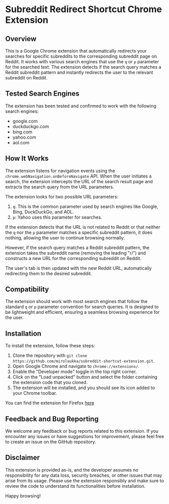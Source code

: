 # Subreddit Redirect Shortcut Chrome Extension

## Overview

This is a Google Chrome extension that automatically redirects your searches for specific subreddits to the corresponding subreddit page on Reddit. It works with various search engines that use the `q` or `p` parameter for the searched text. The extension detects if the search query matches a Reddit subreddit pattern and instantly redirects the user to the relevant subreddit on Reddit.

## Tested Search Engines

The extension has been tested and confirmed to work with the following search engines:

- google.com
- duckduckgo.com
- bing.com
- yahoo.com
- aol.com

## How It Works

The extension listens for navigation events using the `chrome.webNavigation.onBeforeNavigate` API. When the user initiates a search, the extension intercepts the URL of the search result page and extracts the search query from the URL parameters.

The extension looks for two possible URL parameters:

1. `q`: This is the common parameter used by search engines like Google, Bing, DuckDuckGo, and AOL.
2. `p`: Yahoo uses this parameter for searches.

If the extension detects that the URL is not related to Reddit or that neither the `q` nor the `p` parameter matches a specific subreddit pattern, it does nothing, allowing the user to continue browsing normally.

However, if the search query matches a Reddit subreddit pattern, the extension takes the subreddit name (removing the leading "r/") and constructs a new URL for the corresponding subreddit on Reddit.

The user's tab is then updated with the new Reddit URL, automatically redirecting them to the desired subreddit.

## Compatibility

The extension should work with most search engines that follow the standard `q` or `p` parameter convention for search queries. It is designed to be lightweight and efficient, ensuring a seamless browsing experience for the user.

## Installation

To install the extension, follow these steps:

1. Clone the repository with `git clone https://github.com/mirolaukka/subreddit-shortcut-extension.git`.
2. Open Google Chrome and navigate to `chrome://extensions/`.
3. Enable the "Developer mode" toggle in the top right corner.
4. Click on the "Load unpacked" button and select the folder containing the extension code that you cloned.
5. The extension will be installed, and you should see its icon added to your Chrome toolbar.

You can find the extension for Firefox [here](https://github.com/mirolaukka/subreddit-shortcut-firefox)

## Feedback and Bug Reporting

We welcome any feedback or bug reports related to this extension. If you encounter any issues or have suggestions for improvement, please feel free to create an issue on the GitHub repository.

## Disclaimer

This extension is provided as-is, and the developer assumes no responsibility for any data loss, security breaches, or other issues that may arise from its usage. Please use the extension responsibly and make sure to review the code to understand its functionalities before installation.

Happy browsing!

